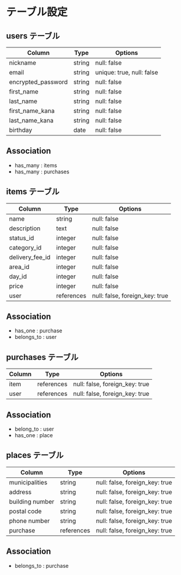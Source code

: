 # テーブル設定 

## users テーブル 
| Column     | Type   | Options                   |
| --------   | ------ | ------------------------- |
| nickname   | string | null: false               | 
| email      | string | unique: true, null: false |
| encrypted_password  | string | null: false      |
| first_name | string | null: false               |
| last_name  | string | null: false               |
| first_name_kana | string | null: false          |
| last_name_kana | string | null: false           |
| birthday     | date | null: false               |           


## Association
- has_many : items 
- has_many : purchases

## items テーブル
| Column          | Type    | Options     |
| --------        | ------  | ----------- |
| name            | string  | null: false |
| description     | text    | null: false |
| status_id       | integer | null: false |
| category_id     | integer | null: false |
| delivery_fee_id | integer | null: false |
| area_id         | integer | null: false |
| day_id          | integer | null: false |
| price           | integer | null: false |
| user            | references | null: false, foreign_key: true  |

## Association
- has_one : purchase
- belongs_to : user

## purchases テーブル
| Column     | Type   | Options                             |
| --------   | ------ | ----------------------------------  |
| item       | references | null: false, foreign_key: true  |
| user       | references | null: false, foreign_key: true  |

## Association
- belong_to : user
- has_one : place

## places テーブル
| Column          | Type    | Options                           |
| -------------   | ------  | --------------------------------- |
| municipalities  | string  | null: false, foreign_key: true    |
| address         | string  | null: false, foreign_key: true    |
| building number | string  | null: false, foreign_key: true    |
| postal code     | string  | null: false, foreign_key: true    |
| phone number    | string  | null: false, foreign_key: true    |
| purchase        | references | null: false, foreign_key: true |

## Association
- belongs_to : purchase